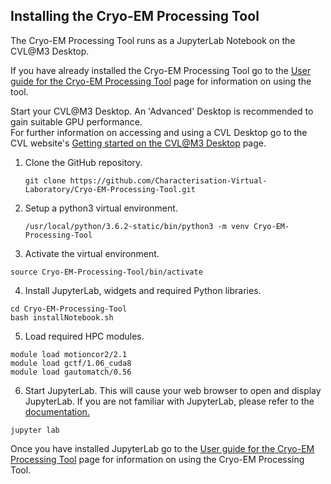 ## Installing the Cryo-EM Processing Tool

The Cryo-EM Processing Tool runs as a JupyterLab Notebook on the CVL@M3 Desktop.

If you have already installed the Cryo-EM Processing Tool go to the [User guide for the Cryo-EM Processing Tool](./userGuide.md) page for information on using the tool.

Start your CVL@M3 Desktop. An 'Advanced' Desktop is recommended to gain suitable GPU performance.  
For further information on accessing and using a CVL Desktop go to the CVL website's [Getting started on the CVL@M3 Desktop](https://www.cvl.org.au/cvl-desktop/getting-started-with-the-cvl) page.

1. Clone the GitHub repository.

    ```
    git clone https://github.com/Characterisation-Virtual-Laboratory/Cryo-EM-Processing-Tool.git
    ```

2. Setup a python3 virtual environment.

   ```
   /usr/local/python/3.6.2-static/bin/python3 -m venv Cryo-EM-Processing-Tool
   ```

3. Activate the virtual environment.

  ```
  source Cryo-EM-Processing-Tool/bin/activate
  ```

4. Install JupyterLab, widgets and required Python libraries.

  ```
  cd Cryo-EM-Processing-Tool
  bash installNotebook.sh
  ```

5. Load required HPC modules.

  ```
  module load motioncor2/2.1
  module load gctf/1.06_cuda8
  module load gautomatch/0.56
  ```

6. Start JupyterLab. This will cause your web browser to open and display JupyterLab. If you are not familiar with JupyterLab, please refer to the [documentation.](https://jupyterlab.readthedocs.io/en/stable/)

  ```
  jupyter lab
  ```

Once you have installed JupyterLab go to the [User guide for the Cryo-EM Processing Tool]() page for information on using the Cryo-EM Processing Tool.
